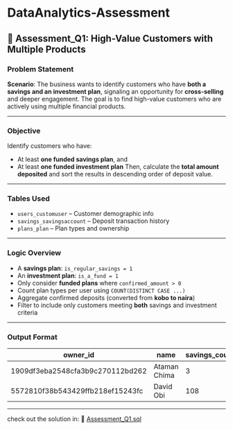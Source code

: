 # DataAnalytics-Assessment

## 🧩 Assessment\_Q1: High-Value Customers with Multiple Products

### **Problem Statement**

**Scenario**:
The business wants to identify customers who have **both a savings and an investment plan**, signaling an opportunity for **cross-selling** and deeper engagement. The goal is to find high-value customers who are actively using multiple financial products.

---

### **Objective**

Identify customers who have:

* At least **one funded savings plan**, and
* At least **one funded investment plan**
  Then, calculate the **total amount deposited** and sort the results in descending order of deposit value.

---

### **Tables Used**

* `users_customuser` – Customer demographic info
* `savings_savingsaccount` – Deposit transaction history
* `plans_plan` – Plan types and ownership

---

### **Logic Overview**

* A **savings plan**: `is_regular_savings = 1`
* An **investment plan**: `is_a_fund = 1`
* Only consider **funded plans** where `confirmed_amount > 0`
* Count plan types per user using `COUNT(DISTINCT CASE ...)`
* Aggregate confirmed deposits (converted from **kobo to naira**)
* Filter to include only customers meeting **both** savings and investment criteria

---

### **Output Format**

| owner\_id                        | name         | savings\_count | investment\_count | total\_deposits |
| -------------------------------- | ------------ | -------------- | ----------------- | --------------- |
| 1909df3eba2548cfa3b9c270112bd262 | Ataman Chima | 3              | 9                 | 890312215.48    |
| 5572810f38b543429ffb218ef15243fc | David Obi    | 108            | 60                | 389632644.11    |

---
check out the solution in:
🔗 [Assessment\_Q1.sql](./Assessment_Q1.sql)
